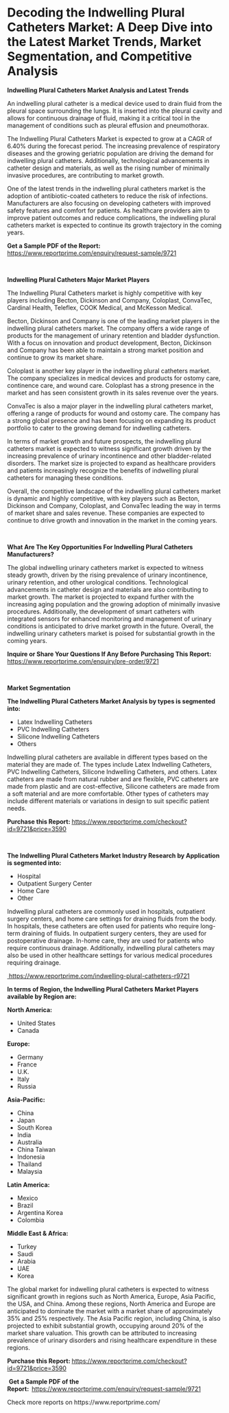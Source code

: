 <p><h1>Decoding the Indwelling Plural Catheters Market: A Deep Dive into the Latest Market Trends, Market Segmentation, and Competitive Analysis</h1></p><p><strong>Indwelling Plural Catheters Market Analysis and Latest Trends</strong></p>
<p><p>An indwelling plural catheter is a medical device used to drain fluid from the pleural space surrounding the lungs. It is inserted into the pleural cavity and allows for continuous drainage of fluid, making it a critical tool in the management of conditions such as pleural effusion and pneumothorax.</p><p>The Indwelling Plural Catheters Market is expected to grow at a CAGR of 6.40% during the forecast period. The increasing prevalence of respiratory diseases and the growing geriatric population are driving the demand for indwelling plural catheters. Additionally, technological advancements in catheter design and materials, as well as the rising number of minimally invasive procedures, are contributing to market growth.</p><p>One of the latest trends in the indwelling plural catheters market is the adoption of antibiotic-coated catheters to reduce the risk of infections. Manufacturers are also focusing on developing catheters with improved safety features and comfort for patients. As healthcare providers aim to improve patient outcomes and reduce complications, the indwelling plural catheters market is expected to continue its growth trajectory in the coming years.</p></p>
<p><strong>Get a Sample PDF of the Report:&nbsp;</strong> <a href="https://www.reportprime.com/enquiry/request-sample/9721">https://www.reportprime.com/enquiry/request-sample/9721</a></p>
<p>&nbsp;</p>
<p><strong>Indwelling Plural Catheters Major Market Players</strong></p>
<p><p>The Indwelling Plural Catheters market is highly competitive with key players including Becton, Dickinson and Company, Coloplast, ConvaTec, Cardinal Health, Teleflex, COOK Medical, and McKesson Medical. </p><p>Becton, Dickinson and Company is one of the leading market players in the indwelling plural catheters market. The company offers a wide range of products for the management of urinary retention and bladder dysfunction. With a focus on innovation and product development, Becton, Dickinson and Company has been able to maintain a strong market position and continue to grow its market share.</p><p>Coloplast is another key player in the indwelling plural catheters market. The company specializes in medical devices and products for ostomy care, continence care, and wound care. Coloplast has a strong presence in the market and has seen consistent growth in its sales revenue over the years.</p><p>ConvaTec is also a major player in the indwelling plural catheters market, offering a range of products for wound and ostomy care. The company has a strong global presence and has been focusing on expanding its product portfolio to cater to the growing demand for indwelling catheters.</p><p>In terms of market growth and future prospects, the indwelling plural catheters market is expected to witness significant growth driven by the increasing prevalence of urinary incontinence and other bladder-related disorders. The market size is projected to expand as healthcare providers and patients increasingly recognize the benefits of indwelling plural catheters for managing these conditions.</p><p>Overall, the competitive landscape of the indwelling plural catheters market is dynamic and highly competitive, with key players such as Becton, Dickinson and Company, Coloplast, and ConvaTec leading the way in terms of market share and sales revenue. These companies are expected to continue to drive growth and innovation in the market in the coming years.</p></p>
<p>&nbsp;</p>
<p><strong>What Are The Key Opportunities For Indwelling Plural Catheters Manufacturers?</strong></p>
<p><p>The global indwelling urinary catheters market is expected to witness steady growth, driven by the rising prevalence of urinary incontinence, urinary retention, and other urological conditions. Technological advancements in catheter design and materials are also contributing to market growth. The market is projected to expand further with the increasing aging population and the growing adoption of minimally invasive procedures. Additionally, the development of smart catheters with integrated sensors for enhanced monitoring and management of urinary conditions is anticipated to drive market growth in the future. Overall, the indwelling urinary catheters market is poised for substantial growth in the coming years.</p></p>
<p><strong>Inquire or Share Your Questions If Any Before Purchasing This Report:</strong> <a href="https://www.reportprime.com/enquiry/pre-order/9721">https://www.reportprime.com/enquiry/pre-order/9721</a></p>
<p>&nbsp;</p>
<p><strong>Market Segmentation</strong></p>
<p><strong>The Indwelling Plural Catheters Market Analysis by types is segmented into:</strong></p>
<p><ul><li>Latex Indwelling Catheters</li><li>PVC Indwelling Catheters</li><li>Silicone Indwelling Catheters</li><li>Others</li></ul></p>
<p><p>Indwelling plural catheters are available in different types based on the material they are made of. The types include Latex Indwelling Catheters, PVC Indwelling Catheters, Silicone Indwelling Catheters, and others. Latex catheters are made from natural rubber and are flexible, PVC catheters are made from plastic and are cost-effective, Silicone catheters are made from a soft material and are more comfortable. Other types of catheters may include different materials or variations in design to suit specific patient needs.</p></p>
<p><strong>Purchase this Report:&nbsp;</strong><a href="https://www.reportprime.com/checkout?id=9721&price=3590">https://www.reportprime.com/checkout?id=9721&price=3590</a></p>
<p>&nbsp;</p>
<p><strong>The Indwelling Plural Catheters Market Industry Research by Application is segmented into:</strong></p>
<p><ul><li>Hospital</li><li>Outpatient Surgery Center</li><li>Home Care</li><li>Other</li></ul></p>
<p><p>Indwelling plural catheters are commonly used in hospitals, outpatient surgery centers, and home care settings for draining fluids from the body. In hospitals, these catheters are often used for patients who require long-term draining of fluids. In outpatient surgery centers, they are used for postoperative drainage. In-home care, they are used for patients who require continuous drainage. Additionally, indwelling plural catheters may also be used in other healthcare settings for various medical procedures requiring drainage.</p></p>
<p><a href="https://www.reportprime.com/indwelling-plural-catheters-r9721">&nbsp;https://www.reportprime.com/indwelling-plural-catheters-r9721</a></p>
<p><strong>In terms of Region, the Indwelling Plural Catheters Market Players available by Region are:</strong></p>
<p>
    <p> <strong> North America: </strong>
        <ul>
            <li>United States</li>
            <li>Canada</li>
        </ul>
        </p> 
    <p> <strong> Europe: </strong>
        <ul>
            <li>Germany</li>
            <li>France</li>
            <li>U.K.</li>
            <li>Italy</li>
            <li>Russia</li>
        </ul>
        </p> 
    <p> <strong> Asia-Pacific: </strong>
        <ul>
            <li>China</li>
            <li>Japan</li>
            <li>South Korea</li>
            <li>India</li>
            <li>Australia</li>
            <li>China Taiwan</li>
            <li>Indonesia</li>
            <li>Thailand</li>
            <li>Malaysia</li>
        </ul>
        </p> 
    <p> <strong> Latin America: </strong>
        <ul>
            <li>Mexico</li>
            <li>Brazil</li>
            <li>Argentina Korea</li>
            <li>Colombia</li>
        </ul>
        </p> 
    <p> <strong> Middle East & Africa: </strong>
        <ul>
            <li>Turkey</li>
            <li>Saudi</li>
            <li>Arabia</li>
            <li>UAE</li>
            <li>Korea</li>
        </ul>
    </p>
    </p>
<p><p>The global market for indwelling plural catheters is expected to witness significant growth in regions such as North America, Europe, Asia Pacific, the USA, and China. Among these regions, North America and Europe are anticipated to dominate the market with a market share of approximately 35% and 25% respectively. The Asia Pacific region, including China, is also projected to exhibit substantial growth, occupying around 20% of the market share valuation. This growth can be attributed to increasing prevalence of urinary disorders and rising healthcare expenditure in these regions.</p></p>
<p><strong>Purchase this Report: </strong><a href="https://www.reportprime.com/checkout?id=9721&price=3590">https://www.reportprime.com/checkout?id=9721&price=3590</a></p>
<p>&nbsp;<strong>Get a Sample PDF of the Report:&nbsp;&nbsp;</strong><a href="https://www.reportprime.com/enquiry/request-sample/9721">https://www.reportprime.com/enquiry/request-sample/9721</a></p>
<p><strong></strong></p>
<p>Check more reports on https://www.reportprime.com/</p>